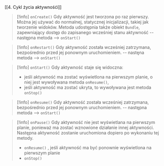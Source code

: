 [[4. Cykl życia aktywnośći]]

>[!info] `onCreate()`
> Gdy aktywność jest tworzona po raz pierwszy. Można jej używać do normalnej, statycznej inicjalizacji, takiej jak tworzenie widoków. Metoda udostępnia także obiekt `Bundle`, zapewniający dostęp do zapisanego wcześniej stanu aktywność 
> -- następna metoda --> `onStart()`


>[!info] `onRestart()`
>Gdy aktywność została wcześniej zatrzymana, bezpośrednio przed jej ponownym uruchomieniem.
>-- nastęna metoda --> `onStart()`


>[!info] `onStart()`
>Gdy aktywność staje się widoczna:
> 	- jeśli aktywność ma zostać wyświetlona na pierwszym planie, o niej jest wywoływana metoda `onResume()`,
>	- jeśli aktywność ma zostać ukryta, to wywoływana jest metoda `onStop()`


>[!info] `onResume()`
>Gdy aktywność została wcześniej zatrzymana, bezpośrednio przed jej ponownym uruchomieniem. 
>-- następna metoda --> `onStart()`

>[!info] `onPause()`
>Gdy aktywność nie jest wyświetlana na pierwszym planie, ponieważ ma zostać wznowione działanie innej aktywności.
> Następna aktywność zostanie uruchomiona dopiero po wykonaniu tej metody.
> - `onResume()` , jeśli aktywność ma być ponownie wyświetlona na pierwszym planie
> - `onStop()` 













